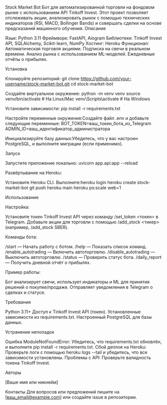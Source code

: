 Stock Market Bot
Бот для автоматизированной торговли на фондовом рынке с использованием API Tinkoff Invest. Этот проект позволяет отслеживать акции, анализировать рынок с помощью технических индикаторов (RSI, MACD, Bollinger Bands) и совершать сделки на основе предсказаний машинного обучения.
Описание

Язык: Python 3.11
Фреймворк: FastAPI, Aiogram
Библиотеки: Tinkoff Invest API, SQLAlchemy, Scikit-learn, NumPy
Хостинг: Heroku
Функционал:
Автоматическая торговля акциями.
Подписка на свечи в реальном времени.
Анализ рынка с использованием ML-моделей.
Ежедневные отчёты о прибылях.



Установка

Клонируйте репозиторий:
git clone https://github.com/your-username/stock-market-bot.git
cd stock-market-bot


Создайте виртуальное окружение:
python -m venv venv
source venv/bin/activate  # На Linux/Mac
venv\Scripts\activate     # На Windows


Установите зависимости:
pip install -r requirements.txt


Настройте переменные окружения:Создайте файл .env и добавьте следующие переменные:
BOT_TOKEN=ваш_токен_бота_из_Telegram
ADMIN_ID=ваш_идентификатор_администратора


Инициализируйте базу данных:Убедитесь, что у вас настроен PostgreSQL, и выполните миграции (если применимо).


Запуск

Запустите приложение локально:
uvicorn app.api:app --reload


Развёртывание на Heroku:

Установите Heroku CLI.
Выполните:heroku login
heroku create stock-market-bot
git push heroku main
heroku ps:scale web=1





Использование

Настройка:

Установите токен Tinkoff Invest API через команду /set_token <токен> в Telegram.
Добавьте акции для торговли с помощью /add_stock <тикер> (например, /add_stock SBER).


Команды бота:

/start — Начать работу с ботом.
/help — Показать список команд.
/enable_autotrading — Включить автоторговлю.
/disable_autotrading — Выключить автоторговлю.
/status — Проверить статус бота.
/daily_report — Получить дневной отчёт о прибылях.


Пример работы:

Бот анализирует свечи, использует индикаторы и ML для принятия решений о покупке/продаже.
Отправляет уведомления в Telegram о сделках и статусе.



Требования

Python 3.11+
Доступ к Tinkoff Invest API (токен).
Установленные зависимости из requirements.txt.
Настроенный PostgreSQL для базы данных.

Устранение неполадок

Ошибка ModuleNotFoundError: Убедитесь, что requirements.txt обновлён, и выполните pip install -r requirements.txt.
Сбой деплоя на Heroku: Проверьте логи с помощью heroku logs --tail и убедитесь, что все зависимости установлены.
Проблемы с API: Проверьте валидность токена Tinkoff Invest.


Авторы

[Ваше имя или никнейм]

Контакты
Для вопросов или предложений пишите на [ваш_email@example.com] или создайте issue в репозитории.
